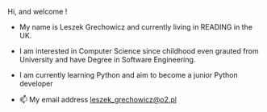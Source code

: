 Hi, and welcome !
- My name is Leszek Grechowicz and currently living in READING in the UK. 
- I am interested in Computer Science since childhood even grauted from University and have Degree in Software Engineering.
- I am currently learning Python and aim to become a junior Python developer



- 📫 My email address leszek_grechowicz@o2.pl

<!---
LesioG/LesioG is a ✨ special ✨ repository because its `README.md` (this file) appears on your GitHub profile.
You can click the Preview link to take a look at your changes.
--->
